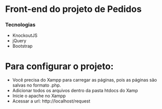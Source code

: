 # Front-end do projeto de Pedidos

### Tecnologias

- KnockoutJS
- jQuery
- Bootstrap

# Para configurar o projeto:

- Você precisa do Xampp para carregar as páginas, pois as páginas são salvas no formato .php.
- Adicionar todos os arquivos dentro da pasta htdocs do Xamp
- Inicie o apache no Xampp
- Acessar a url: http://localhost/request
